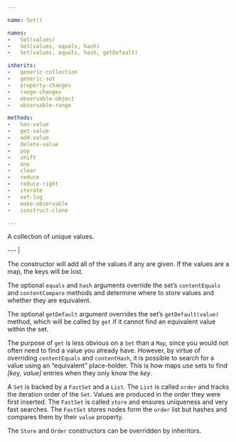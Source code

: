 ```yaml
---

name: Set()

names:
-   Set(values)
-   Set(values, equals, hash)
-   Set(values, equals, hash, getDefault)

inherits:
-   generic-collection
-   generic-set
-   property-changes
-   range-changes
-   observable-object
-   observable-range

methods:
-   has-value
-   get-value
-   add-value
-   delete-value
-   pop
-   shift
-   one
-   clear
-   reduce
-   reduce-right
-   iterate
-   set-log
-   make-observable
-   construct-clone

---
```


A collection of unique values.

--- |

The constructor will add all of the values if any are given.
If the values are a map, the keys will be lost.

The optional `equals` and `hash` arguments override the set’s `contentEquals` and
`contentCompare` methods and determine where to store values and whether they
are equivalent.

The optional `getDefault` argument overrides the set’s `getDefault(value)`
method, which will be called by `get` if it cannot find an equivalent value
within the set.

The purpose of `get` is less obvious on a `Set` than a `Map`, since you would
not often need to find a value you already have.
However, by virtue of overriding `contentEquals` and `contentHash`, it is
possible to search for a value using an “equivalent” place-holder.
This is how maps use sets to find *[key, value]* entries when they only know the
*key*.

A `Set` is backed by a `FastSet` and a `List`.
The `List` is called `order` and tracks the iteration order of the `Set`.
Values are produced in the order they were first inserted.
The `FastSet` is called `store` and ensures uniqueness and very fast searches.
The `FastSet` stores nodes form the `order` list but hashes and compares them by
their `value` property.

The `Store` and `Order` constructors can be overridden by inheritors.

